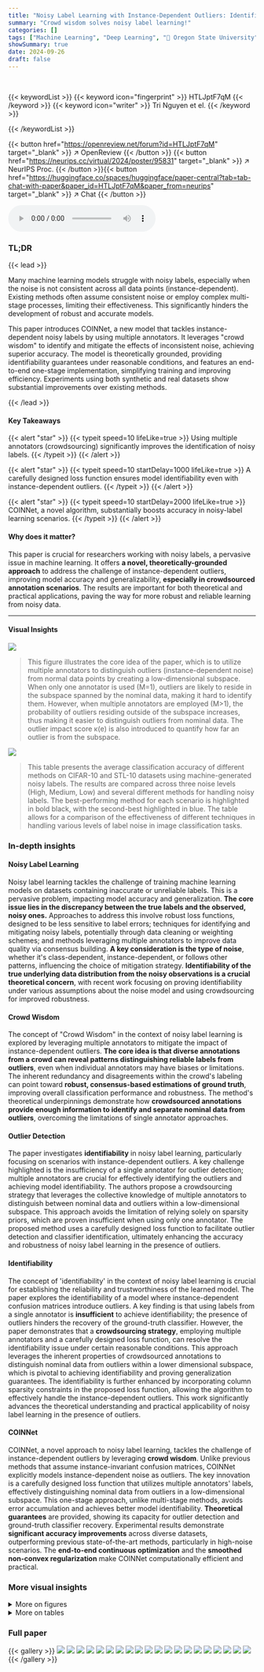 ```yaml
---
title: "Noisy Label Learning with Instance-Dependent Outliers: Identifiability via Crowd Wisdom"
summary: "Crowd wisdom solves noisy label learning!"
categories: []
tags: ["Machine Learning", "Deep Learning", "🏢 Oregon State University",]
showSummary: true
date: 2024-09-26
draft: false
---
```


<br>

{{< keywordList >}}
{{< keyword icon="fingerprint" >}} HTLJptF7qM {{< /keyword >}}
{{< keyword icon="writer" >}} Tri Nguyen et el. {{< /keyword >}}
 
{{< /keywordList >}}

{{< button href="https://openreview.net/forum?id=HTLJptF7qM" target="_blank" >}}
↗ OpenReview
{{< /button >}}
{{< button href="https://neurips.cc/virtual/2024/poster/95831" target="_blank" >}}
↗ NeurIPS Proc.
{{< /button >}}{{< button href="https://huggingface.co/spaces/huggingface/paper-central?tab=tab-chat-with-paper&paper_id=HTLJptF7qM&paper_from=neurips" target="_blank" >}}
↗ Chat
{{< /button >}}



<audio controls>
    <source src="https://ai-paper-reviewer.com/HTLJptF7qM/podcast.wav" type="audio/wav">
    Your browser does not support the audio element.
</audio>


### TL;DR


{{< lead >}}

Many machine learning models struggle with noisy labels, especially when the noise is not consistent across all data points (instance-dependent). Existing methods often assume consistent noise or employ complex multi-stage processes, limiting their effectiveness.  This significantly hinders the development of robust and accurate models. 

This paper introduces COINNet, a new model that tackles instance-dependent noisy labels by using multiple annotators. It leverages "crowd wisdom" to identify and mitigate the effects of inconsistent noise, achieving superior accuracy.  The model is theoretically grounded, providing identifiability guarantees under reasonable conditions, and features an end-to-end one-stage implementation, simplifying training and improving efficiency.  Experiments using both synthetic and real datasets show substantial improvements over existing methods.

{{< /lead >}}


#### Key Takeaways

{{< alert "star" >}}
{{< typeit speed=10 lifeLike=true >}} Using multiple annotators (crowdsourcing) significantly improves the identification of noisy labels. {{< /typeit >}}
{{< /alert >}}

{{< alert "star" >}}
{{< typeit speed=10 startDelay=1000 lifeLike=true >}} A carefully designed loss function ensures model identifiability even with instance-dependent outliers. {{< /typeit >}}
{{< /alert >}}

{{< alert "star" >}}
{{< typeit speed=10 startDelay=2000 lifeLike=true >}} COINNet, a novel algorithm, substantially boosts accuracy in noisy-label learning scenarios. {{< /typeit >}}
{{< /alert >}}

#### Why does it matter?
This paper is crucial for researchers working with noisy labels, a pervasive issue in machine learning.  It offers **a novel, theoretically-grounded approach** to address the challenge of instance-dependent outliers, improving model accuracy and generalizability, **especially in crowdsourced annotation scenarios**.  The results are important for both theoretical and practical applications, paving the way for more robust and reliable learning from noisy data.

------
#### Visual Insights



![](https://ai-paper-reviewer.com/HTLJptF7qM/figures_5_1.jpg)

> This figure illustrates the core idea of the paper, which is to utilize multiple annotators to distinguish outliers (instance-dependent noise) from normal data points by creating a low-dimensional subspace. When only one annotator is used (M=1), outliers are likely to reside in the subspace spanned by the nominal data, making it hard to identify them. However, when multiple annotators are employed (M>1), the probability of outliers residing outside of the subspace increases, thus making it easier to distinguish outliers from nominal data. The outlier impact score κ(e) is also introduced to quantify how far an outlier is from the subspace. 





![](https://ai-paper-reviewer.com/HTLJptF7qM/tables_8_1.jpg)

> This table presents the average classification accuracy of different methods on CIFAR-10 and STL-10 datasets using machine-generated noisy labels.  The results are compared across three noise levels (High, Medium, Low) and several different methods for handling noisy labels.  The best-performing method for each scenario is highlighted in bold black, with the second-best highlighted in blue.  The table allows for a comparison of the effectiveness of different techniques in handling various levels of label noise in image classification tasks. 





### In-depth insights


#### Noisy Label Learning
Noisy label learning tackles the challenge of training machine learning models on datasets containing inaccurate or unreliable labels. This is a pervasive problem, impacting model accuracy and generalization.  **The core issue lies in the discrepancy between the true labels and the observed, noisy ones.**  Approaches to address this involve robust loss functions, designed to be less sensitive to label errors; techniques for identifying and mitigating noisy labels, potentially through data cleaning or weighting schemes; and methods leveraging multiple annotators to improve data quality via consensus building.  **A key consideration is the type of noise**, whether it's class-dependent, instance-dependent, or follows other patterns, influencing the choice of mitigation strategy.  **Identifiability of the true underlying data distribution from the noisy observations is a crucial theoretical concern**, with recent work focusing on proving identifiability under various assumptions about the noise model and using crowdsourcing for improved robustness.

#### Crowd Wisdom
The concept of "Crowd Wisdom" in the context of noisy label learning is explored by leveraging multiple annotators to mitigate the impact of instance-dependent outliers.  **The core idea is that diverse annotations from a crowd can reveal patterns distinguishing reliable labels from outliers**, even when individual annotators may have biases or limitations.  The inherent redundancy and disagreements within the crowd's labeling can point toward **robust, consensus-based estimations of ground truth**, improving overall classification performance and robustness. The method's theoretical underpinnings demonstrate how **crowdsourced annotations provide enough information to identify and separate nominal data from outliers**, overcoming the limitations of single annotator approaches.

#### Outlier Detection
The paper investigates **identifiability** in noisy label learning, particularly focusing on scenarios with instance-dependent outliers.  A key challenge highlighted is the insufficiency of a single annotator for outlier detection; multiple annotators are crucial for effectively identifying the outliers and achieving model identifiability.  The authors propose a crowdsourcing strategy that leverages the collective knowledge of multiple annotators to distinguish between nominal data and outliers within a low-dimensional subspace.  This approach avoids the limitation of relying solely on sparsity priors, which are proven insufficient when using only one annotator.  The proposed method uses a carefully designed loss function to facilitate outlier detection and classifier identification, ultimately enhancing the accuracy and robustness of noisy label learning in the presence of outliers.

#### Identifiability
The concept of 'identifiability' in the context of noisy label learning is crucial for establishing the reliability and trustworthiness of the learned model.  The paper explores the identifiability of a model where instance-dependent confusion matrices introduce outliers.  A key finding is that using labels from a single annotator is **insufficient** to achieve identifiability; the presence of outliers hinders the recovery of the ground-truth classifier. However, the paper demonstrates that a **crowdsourcing strategy**, employing multiple annotators and a carefully designed loss function, can resolve the identifiability issue under certain reasonable conditions. This approach leverages the inherent properties of crowdsourced annotations to distinguish nominal data from outliers within a lower dimensional subspace, which is pivotal to achieving identifiability and proving generalization guarantees.  The identifiability is further enhanced by incorporating column sparsity constraints in the proposed loss function, allowing the algorithm to effectively handle the instance-dependent outliers.  This work significantly advances the theoretical understanding and practical applicability of noisy label learning in the presence of outliers.

#### COINNet
COINNet, a novel approach to noisy label learning, tackles the challenge of instance-dependent outliers by leveraging **crowd wisdom**. Unlike previous methods that assume instance-invariant confusion matrices, COINNet explicitly models instance-dependent noise as outliers.  The key innovation is a carefully designed loss function that utilizes multiple annotators' labels, effectively distinguishing nominal data from outliers in a low-dimensional subspace. This one-stage approach, unlike multi-stage methods, avoids error accumulation and achieves better model identifiability.  **Theoretical guarantees** are provided, showing its capacity for outlier detection and ground-truth classifier recovery.  Experimental results demonstrate **significant accuracy improvements** across diverse datasets, outperforming previous state-of-the-art methods, particularly in high-noise scenarios.  The **end-to-end continuous optimization** and the **smoothed non-convex regularization** make COINNet computationally efficient and practical.


### More visual insights

<details>
<summary>More on figures
</summary>


![](https://ai-paper-reviewer.com/HTLJptF7qM/figures_9_1.jpg)

> This figure shows a histogram of outlier indicator values (sn) calculated for each training image in the CIFAR-10N dataset using the proposed COINNet method. The histogram helps to visualize the distribution of these values.  The middle and right panels show example images with low and high sn values, respectively, illustrating the types of images that the model identifies as outliers or non-outliers.  The images with high sn values tend to exhibit more instance-dependent confusion characteristics, such as background noise and blurring, than those with low sn values.


![](https://ai-paper-reviewer.com/HTLJptF7qM/figures_9_2.jpg)

> This figure shows some example images from the ImageNet-15N dataset that are classified by COINNet with low outlier scores (top row) and high outlier scores (bottom row). The images with lower scores are visually easier to recognize than those with higher scores. The images with high sn scores show more instance-dependent confusion characteristics (such as background noise and blurring) compared to those in the middle.


![](https://ai-paper-reviewer.com/HTLJptF7qM/figures_27_1.jpg)

> This figure shows the performance of the COINNet model on the CIFAR-10 dataset using synthetic labels with varying numbers of annotators (M). The left panel shows the results for a noise rate (τ) of 0.2 and a sparsity parameter (η) of 0.1, while the right panel presents the results for τ = 0.4 and η = 0.1.  The graph plots both the outlier detection rate and the accuracy for each value of M.  It illustrates how the model's performance improves with more annotators, suggesting the benefit of crowdsourcing in dealing with noisy and outlier data.


![](https://ai-paper-reviewer.com/HTLJptF7qM/figures_29_1.jpg)

> This figure visualizes the distribution of outlier indicator scores (sn) calculated for each image in the CIFAR-10N dataset during training.  The left panel shows a histogram of these scores, illustrating their distribution across the dataset. The middle and right panels display example images with low and high sn scores, respectively.  Images with higher sn scores are more likely to exhibit the characteristics of outliers which implies instance-dependent confusion (e.g., noisy backgrounds, blurriness, etc.). Appendix H contains additional examples.


![](https://ai-paper-reviewer.com/HTLJptF7qM/figures_30_1.jpg)

> The figure shows a histogram of the outlier indicator values (sn) calculated for each image in the CIFAR-10N dataset during training. The outlier indicator, sn, is a measure of how much the instance-dependent confusion matrix deviates from the instance-independent confusion matrix for each data point.  The histogram shows the distribution of sn values across all training images, indicating the proportion of data points that are considered outliers (high sn values).  The middle and right sections of the figure display example images with low and high sn values, respectively, illustrating the visual characteristics of inliers and outliers.  Further examples are available in the Appendix.


</details>




<details>
<summary>More on tables
</summary>


![](https://ai-paper-reviewer.com/HTLJptF7qM/tables_8_2.jpg)
> This table presents the average classification accuracy achieved by different methods on three real-world datasets (CIFAR-10N, LabelMe, and ImageNet-15N).  The datasets were annotated by human annotators, introducing real-world noise.  The table compares the performance of the proposed COINNet method against various baselines, including instance-dependent and instance-independent methods, and noise-robust loss function-based methods.  The results show the superior performance of COINNet, highlighting its robustness to noisy labels from human annotators.

![](https://ai-paper-reviewer.com/HTLJptF7qM/tables_15_1.jpg)
> This table presents the average classification accuracy of different methods on CIFAR-10 and STL-10 datasets using machine annotations under different noise levels (high, medium, low).  It compares the proposed COINNet method against several baselines, including existing crowdsourcing methods and instance-dependent noisy learning approaches.  The results are presented for different noise levels to demonstrate the robustness of each method under varying amounts of label noise.  Bold black font highlights the best performing method for each scenario, while blue indicates the second-best.

![](https://ai-paper-reviewer.com/HTLJptF7qM/tables_26_1.jpg)
> This table presents the average test accuracy of different noisy label learning methods on CIFAR-10 and STL-10 datasets using machine-generated noisy labels. The results are categorized by different noise levels (High, Medium, Low) and show the performance of the proposed COINNet method against several baselines. The best performing method for each scenario is highlighted in bold black, while the second-best is shown in blue.  The table allows for a comparison of the proposed COINNet model against various existing noisy label learning techniques under different levels of label noise.

![](https://ai-paper-reviewer.com/HTLJptF7qM/tables_26_2.jpg)
> This table presents the average classification accuracy of different methods on CIFAR-10 and STL-10 datasets under three different noise levels (high, medium, low).  The methods compared include several end-to-end crowdsourcing methods, instance-dependent noisy learning approaches, and noise-robust loss function-based approaches. The table highlights the superior performance of COINNet (the proposed method) across various scenarios. For the baselines trained using single annotators, majority voting was used to obtain the final labels.

![](https://ai-paper-reviewer.com/HTLJptF7qM/tables_28_1.jpg)
> This table presents the average classification accuracy achieved by the proposed COINNet model and several baseline methods on the CIFAR-10 and STL-10 datasets.  The results are categorized by three different noise levels (High, Medium, Low) and show the performance of the COINNet model with various hyperparameter settings (µ1 and µ2). The table demonstrates the model's performance across different noise conditions, highlighting its robustness and effectiveness in noisy settings.

![](https://ai-paper-reviewer.com/HTLJptF7qM/tables_28_2.jpg)
> This table presents the average classification accuracy achieved by different methods on the CIFAR-10 dataset using synthetic annotators. The results are averaged over three random trials.  The table shows the performance of COINNet under different parameter settings (μ1 and μ2) and noise rates (τ = 0.2 and τ = 0.4) with different levels of instance-dependent noise (η).

![](https://ai-paper-reviewer.com/HTLJptF7qM/tables_28_3.jpg)
> This table presents the average classification accuracy of the proposed COINNet model and several baseline methods on three real-world datasets: CIFAR-10N, LabelMe, and ImageNet-15N.  The results are averaged over three random trials.  Different hyperparameter settings (μ₁ and μ₂) for COINNet are explored, demonstrating the model's robustness across various parameter configurations. The table highlights COINNet's superior performance compared to other methods on these challenging real-world noisy label datasets.

![](https://ai-paper-reviewer.com/HTLJptF7qM/tables_29_1.jpg)
> This table presents the average classification accuracy of three different methods (MaxMIG, GeoCrowdNet (F), and COINNet) on the CIFAR-10 dataset under varying missing rates (0.1, 0.2, 0.3, 0.4, and 0.5).  The experiment uses synthetic annotators with a fixed noise rate (τ = 0.2) and a proportion of outliers (η = 0.3).  The results show COINNet's superior performance across all missing rates, highlighting its robustness to missing data.

![](https://ai-paper-reviewer.com/HTLJptF7qM/tables_29_2.jpg)
> This table presents the average classification accuracy of three different methods (MaxMIG, GeoCrowdNet (F), and COINNet) on the CIFAR-10 dataset with varying missing rates (0.1 to 0.5). The experiment was conducted using synthetic annotators with a fixed noise rate (τ = 0.2) and outlier ratio (η = 0.5). The results are averages over three random trials.

![](https://ai-paper-reviewer.com/HTLJptF7qM/tables_30_1.jpg)
> This table shows the average classification accuracy on the CIFAR-10 dataset when each image is labeled by only one randomly selected synthetic annotator out of three. The results are displayed for two different noise levels (τ = 0.2, η = 0.3 and τ = 0.2, η = 0.5), and for three different methods: MaxMIG, GeoCrowdNet (F), and COINNet (Ours). The table demonstrates that COINNet outperforms the other two methods across both noise levels, indicating its robustness to noisy labels generated by a single annotator.

![](https://ai-paper-reviewer.com/HTLJptF7qM/tables_30_2.jpg)
> This table presents the average classification accuracy of different methods on three real-world datasets (CIFAR-10N, LabelMe, and ImageNet-15N) with human-provided noisy labels.  The results are compared across multiple methods, including several baselines and the proposed COINNet approach.  Bold black font indicates the best performing method for each dataset, while blue font indicates the second-best. The table showcases the performance of COINNet compared to other methods under real-world noisy annotation scenarios.

![](https://ai-paper-reviewer.com/HTLJptF7qM/tables_30_3.jpg)
> This table presents the average classification accuracy for three different initialization strategies for the confusion matrices (Am's) in the COINNet model. The strategies are: initializing with an identity matrix, initializing using the GeoCrowdNet (F) after training 10 epochs and the setting used in the current experiments (close to an identity matrix). The results are for high, medium and low noise level scenarios from using machine annotations, averaged over three random trials.

</details>




### Full paper

{{< gallery >}}
<img src="https://ai-paper-reviewer.com/HTLJptF7qM/1.png" class="grid-w50 md:grid-w33 xl:grid-w25" />
<img src="https://ai-paper-reviewer.com/HTLJptF7qM/2.png" class="grid-w50 md:grid-w33 xl:grid-w25" />
<img src="https://ai-paper-reviewer.com/HTLJptF7qM/3.png" class="grid-w50 md:grid-w33 xl:grid-w25" />
<img src="https://ai-paper-reviewer.com/HTLJptF7qM/4.png" class="grid-w50 md:grid-w33 xl:grid-w25" />
<img src="https://ai-paper-reviewer.com/HTLJptF7qM/5.png" class="grid-w50 md:grid-w33 xl:grid-w25" />
<img src="https://ai-paper-reviewer.com/HTLJptF7qM/6.png" class="grid-w50 md:grid-w33 xl:grid-w25" />
<img src="https://ai-paper-reviewer.com/HTLJptF7qM/7.png" class="grid-w50 md:grid-w33 xl:grid-w25" />
<img src="https://ai-paper-reviewer.com/HTLJptF7qM/8.png" class="grid-w50 md:grid-w33 xl:grid-w25" />
<img src="https://ai-paper-reviewer.com/HTLJptF7qM/9.png" class="grid-w50 md:grid-w33 xl:grid-w25" />
<img src="https://ai-paper-reviewer.com/HTLJptF7qM/10.png" class="grid-w50 md:grid-w33 xl:grid-w25" />
<img src="https://ai-paper-reviewer.com/HTLJptF7qM/11.png" class="grid-w50 md:grid-w33 xl:grid-w25" />
<img src="https://ai-paper-reviewer.com/HTLJptF7qM/12.png" class="grid-w50 md:grid-w33 xl:grid-w25" />
<img src="https://ai-paper-reviewer.com/HTLJptF7qM/13.png" class="grid-w50 md:grid-w33 xl:grid-w25" />
<img src="https://ai-paper-reviewer.com/HTLJptF7qM/14.png" class="grid-w50 md:grid-w33 xl:grid-w25" />
<img src="https://ai-paper-reviewer.com/HTLJptF7qM/15.png" class="grid-w50 md:grid-w33 xl:grid-w25" />
<img src="https://ai-paper-reviewer.com/HTLJptF7qM/16.png" class="grid-w50 md:grid-w33 xl:grid-w25" />
<img src="https://ai-paper-reviewer.com/HTLJptF7qM/17.png" class="grid-w50 md:grid-w33 xl:grid-w25" />
<img src="https://ai-paper-reviewer.com/HTLJptF7qM/18.png" class="grid-w50 md:grid-w33 xl:grid-w25" />
<img src="https://ai-paper-reviewer.com/HTLJptF7qM/19.png" class="grid-w50 md:grid-w33 xl:grid-w25" />
<img src="https://ai-paper-reviewer.com/HTLJptF7qM/20.png" class="grid-w50 md:grid-w33 xl:grid-w25" />
{{< /gallery >}}